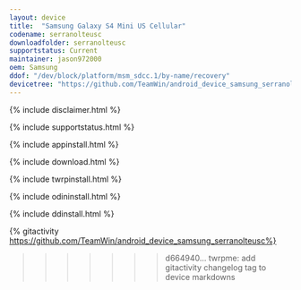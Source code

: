 ```yaml
---
layout: device
title:  "Samsung Galaxy S4 Mini US Cellular"
codename: serranolteusc
downloadfolder: serranolteusc
supportstatus: Current
maintainer: jason972000
oem: Samsung
ddof: "/dev/block/platform/msm_sdcc.1/by-name/recovery"
devicetree: "https://github.com/TeamWin/android_device_samsung_serranolteusc"
---
```


{% include disclaimer.html %}

{% include supportstatus.html %}

{% include appinstall.html %}

{% include download.html %}

{% include twrpinstall.html %}

{% include odininstall.html %}

{% include ddinstall.html %}

{% gitactivity  https://github.com/TeamWin/android_device_samsung_serranolteusc%}
>>>>>>> d664940... twrpme: add gitactivity changelog tag to device markdowns

